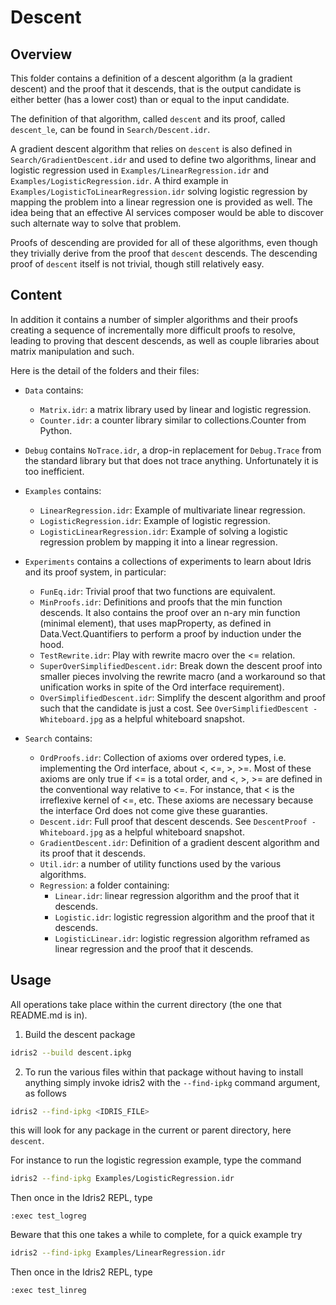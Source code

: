 # Descent

## Overview

This folder contains a definition of a descent algorithm (a la
gradient descent) and the proof that it descends, that is the output
candidate is either better (has a lower cost) than or equal to the
input candidate.

The definition of that algorithm, called `descent` and its proof,
called `descent_le`, can be found in `Search/Descent.idr`.

A gradient descent algorithm that relies on `descent` is also defined
in `Search/GradientDescent.idr` and used to define two algorithms,
linear and logistic regression used in `Examples/LinearRegression.idr`
and `Examples/LogisticRegression.idr`.  A third example in
`Examples/LogisticToLinearRegression.idr` solving logistic regression
by mapping the problem into a linear regression one is provided as
well.  The idea being that an effective AI services composer would be
able to discover such alternate way to solve that problem.

Proofs of descending are provided for all of these algorithms, even
though they trivially derive from the proof that `descent` descends.
The descending proof of `descent` itself is not trivial, though still
relatively easy.

## Content

In addition it contains a number of simpler algorithms and their
proofs creating a sequence of incrementally more difficult proofs to
resolve, leading to proving that descent descends, as well as couple
libraries about matrix manipulation and such.

Here is the detail of the folders and their files:

- `Data` contains:
  - `Matrix.idr`: a matrix library used by linear and logistic regression.
  - `Counter.idr`: a counter library similar to collections.Counter
    from Python.

- `Debug` contains `NoTrace.idr`, a drop-in replacement for
  `Debug.Trace` from the standard library but that does not trace
  anything.  Unfortunately it is too inefficient.

- `Examples` contains:
  - `LinearRegression.idr`: Example of multivariate linear regression.
  - `LogisticRegression.idr`: Example of logistic regression.
  - `LogisticLinearRegression.idr`: Example of solving a logistic
    regression problem by mapping it into a linear regression.

- `Experiments` contains a collections of experiments to learn about
  Idris and its proof system, in particular:
  - `FunEq.idr`: Trivial proof that two functions are equivalent.
  - `MinProofs.idr`: Definitions and proofs that the min function
    descends.  It also contains the proof over an n-ary min function
    (minimal element), that uses mapProperty, as defined in
    Data.Vect.Quantifiers to perform a proof by induction under the
    hood.
  - `TestRewrite.idr`: Play with rewrite macro over the <= relation.
  - `SuperOverSimplifiedDescent.idr`: Break down the descent proof into
    smaller pieces involving the rewrite macro (and a workaround so that
    unification works in spite of the Ord interface requirement).
  - `OverSimplifiedDescent.idr`: Simplify the descent algorithm and
    proof such that the candidate is just a cost.  See
    `OverSimplifiedDescent - Whiteboard.jpg` as a helpful whiteboard
    snapshot.

- `Search` contains:
  - `OrdProofs.idr`: Collection of axioms over ordered types,
    i.e. implementing the Ord interface, about <, <=, >, >=.  Most of
    these axioms are only true if <= is a total order, and <, >, >=
    are defined in the conventional way relative to <=.  For instance,
    that < is the irreflexive kernel of <=, etc.  These axioms are
    necessary because the interface Ord does not come give these
    guaranties.
  - `Descent.idr`: Full proof that descent descends.  See
    `DescentProof - Whiteboard.jpg` as a helpful whiteboard snapshot.
  - `GradientDescent.idr`: Definition of a gradient descent algorithm
    and its proof that it descends.
  - `Util.idr`: a number of utility functions used by the various
    algorithms.
  - `Regression`: a folder containing:
    - `Linear.idr`: linear regression algorithm and the proof that it
      descends.
    - `Logistic.idr`: logistic regression algorithm and the proof that
      it descends.
    - `LogisticLinear.idr`: logistic regression algorithm reframed as
      linear regression and the proof that it descends.

## Usage

All operations take place within the current directory (the one that
README.md is in).

1. Build the descent package

```bash
idris2 --build descent.ipkg
```

2. To run the various files within that package without having to
   install anything simply invoke idris2 with the `--find-ipkg`
   command argument, as follows

```bash
idris2 --find-ipkg <IDRIS_FILE>
```

this will look for any package in the current or parent directory,
here `descent`.

For instance to run the logistic regression example, type the command

```bash
idris2 --find-ipkg Examples/LogisticRegression.idr
```

Then once in the Idris2 REPL, type

```idris2
:exec test_logreg
```

Beware that this one takes a while to complete, for a quick example try

```bash
idris2 --find-ipkg Examples/LinearRegression.idr
```

Then once in the Idris2 REPL, type

```idris2
:exec test_linreg
```
